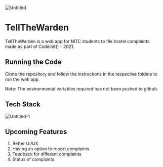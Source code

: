 ![Untitled](https://user-images.githubusercontent.com/64145974/134800151-851ae920-dac3-4dc6-b1ea-8c2fad3e7d2a.png)
# TellTheWarden
TellTheWarden is a web app for NITC students to file hostel complaints made as part of CodeInit() - 2021. 

## Running the Code

Clone the repository and follow the instructions in the respective folders to run the web app.

Note: The environmental variables required has not been pushed to github.
## Tech Stack 
![Untitled-1](https://user-images.githubusercontent.com/64145974/134801265-59194cb5-ed25-4276-b1d8-ac4f1de27d24.png)

## Upcoming Features
  1. Better UI/UX
  2. Having an option to report complaints
  3. Feedback for different complaints
  4. Status of complaints
